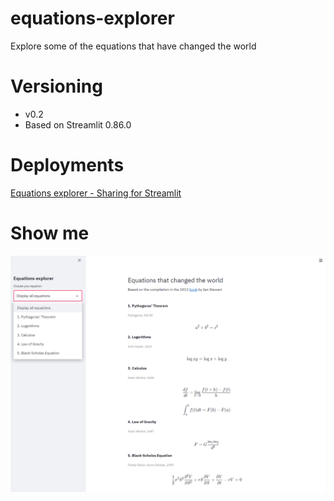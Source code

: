 # equations-explorer

Explore some of the equations that have changed the world

# Versioning
* v0.2
* Based on Streamlit 0.86.0

# Deployments
[Equations explorer - Sharing for Streamlit](https://share.streamlit.io/daniellewisdl/equations-explorer/main/app.py)

# Show me
![Equations explorer](https://github.com/daniellewisDL/equations-explorer/blob/master/e-e.png)
